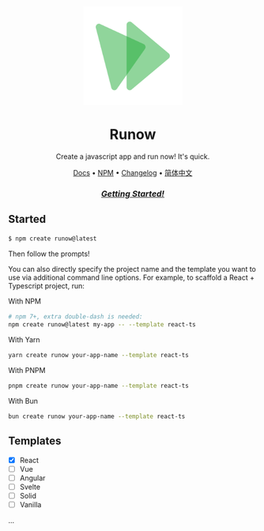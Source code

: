 <div align="center">
  <a href="https://runow.dev/"><img src="https://github.com/runowjs/.github/blob/main/logo.svg" alt="Runow logo" width="200"></a>

# Runow

Create a javascript app and run now! It's quick.

[Docs](https://runow.dev/) •
[NPM](https://www.npmjs.com/package/create-runow) •
[Changelog](https://github.com/runowjs/runow/blob/main/CHANGELOG.md) •
[简体中文](https://github.com/runowjs/runow/blob/main/README-zh_CN.md)

### [_Getting Started!_](https://runow.dev/guide/getting-started)
</div>

## Started

```bash
$ npm create runow@latest
```

Then follow the prompts!

You can also directly specify the project name and the template you want to use via additional command line options. For example, to scaffold a React + Typescript project, run:

With NPM
```bash
# npm 7+, extra double-dash is needed:
npm create runow@latest my-app -- --template react-ts
```

With Yarn
```bash
yarn create runow your-app-name --template react-ts
```

With PNPM
```bash
pnpm create runow your-app-name --template react-ts
```

With Bun
```bash
bun create runow your-app-name --template react-ts
```

## Templates

- [x] React
- [ ] Vue
- [ ] Angular
- [ ] Svelte
- [ ] Solid
- [ ] Vanilla

...